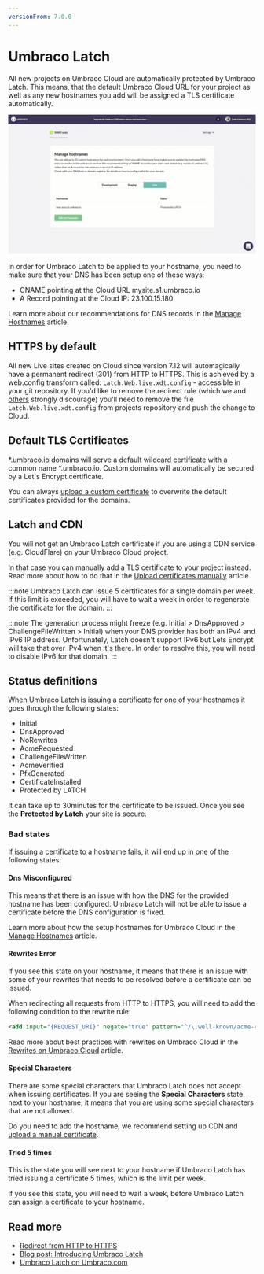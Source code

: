 ```yaml
---
versionFrom: 7.0.0
---
```


# Umbraco Latch

All new projects on Umbraco Cloud are automatically protected by Umbraco Latch. This means, that the default Umbraco Cloud URL for your project as well as any new hostnames you add will be assigned a TLS certificate automatically.

![Adding a hostname](images/adding-hostname-to-cloud.gif)

In order for Umbraco Latch to be applied to your hostname, you need to make sure that your DNS has been setup one of these ways:

* CNAME pointing at the Cloud URL mysite.s1.umbraco.io
* A Record pointing at the Cloud IP: 23.100.15.180

Learn more about our recommendations for DNS records in the [Manage Hostnames](../Manage-Hostnames) article.

## HTTPS by default

All new Live sites created on Cloud since version 7.12 will automagically have a permanent redirect (301) from HTTP to HTTPS. This is achieved by a web.config transform called: `Latch.Web.live.xdt.config` - accessible in your git repository. If you'd like to remove the redirect rule (which we and [others](https://www.blog.google/products/chrome/milestone-chrome-security-marking-http-not-secure/) strongly discourage) you'll need to remove the file `Latch.Web.live.xdt.config` from projects repository and push the change to Cloud.

## Default TLS Certificates

*.umbraco.io domains will serve a default wildcard certificate with a common name *.umbraco.io.
Custom domains will automatically be secured by a Let's Encrypt certificate.

You can always [upload a custom certificate](../../Manage-Hostnames/Security-Certificates/) to overwrite the default certificates provided for the domains.

## Latch and CDN

You will not get an Umbraco Latch certificate if you are using a CDN service (e.g. CloudFlare) on your Umbraco Cloud project.

In that case you can manually add a TLS certificate to your project instead. Read more about how to do that in the [Upload certificates manually](../Manage-Hostnames/Security-Certificates/) article.

:::note
Umbraco Latch can issue 5 certificates for a single domain per week. If this limit is exceeded, you will have to wait a week in order to regenerate the certificate for the domain.
:::

:::note
The generation process might freeze (e.g. Initial > DnsApproved > ChallengeFileWritten > Initial) when your DNS provider has both an IPv4 and IPv6 IP address. 
Unfortunately, Latch doesn't support IPv6 but Lets Encrypt will take that over IPv4 when it's there.
In order to resolve this, you will need to disable IPv6 for that domain.
:::

## Status definitions

When Umbraco Latch is issuing a certificate for one of your hostnames it goes through the following states:
* Initial
* DnsApproved
* NoRewrites
* AcmeRequested
* ChallengeFileWritten
* AcmeVerified
* PfxGenerated
* CertificateInstalled
* Protected by LATCH

It can take up to 30minutes for the certificate to be issued. Once you see the **Protected by Latch** your site is secure.

### Bad states

If issuing a certificate to a hostname fails, it will end up in one of the following states:

#### Dns Misconfigured

This means that there is an issue with how the DNS for the provided hostname has been configured. Umbraco Latch will not be able to issue a certificate before the DNS configuration is fixed.

Learn more about how the setup hostnames for Umbraco Cloud in the [Manage Hostnames](../Manage-Hostnames) article.

#### Rewrites Error

If you see this state on your hostname, it means that there is an issue with some of your rewrites that needs to be resolved before a certificate can be issued.

When redirecting all requests from HTTP to HTTPS, you will need to add the following condition to the rewrite rule:

```xml
<add input="{REQUEST_URI}" negate="true" pattern="^/\.well-known/acme-challenge" />
```

Read more about best practices with rewrites on Umbraco Cloud in the [Rewrites on Umbraco Cloud](../Manage-Hostnames/Rewrites-on-Cloud) article.

#### Special Characters

There are some special characters that Umbraco Latch does not accept when issuing certificates. If you are seeing the **Special Characters** state next to your hostname, it means that you are using some special characters that are not allowed.

Do you need to add the hostname, we recommend setting up CDN and [upload a manual certificate](../Manage-Hostnames/Security-Certificates/).

#### Tried 5 times

This is the state you will see next to your hostname if Umbraco Latch has tried issuing a certificate 5 times, which is the limit per week.

If you see this state, you will need to wait a week, before Umbraco Latch can assign a certificate to your hostname.

## Read more

* [Redirect from HTTP to HTTPS](https://our.umbraco.com/documentation/Umbraco-Cloud/Set-Up/Manage-Hostnames/Rewrites-on-Cloud/#running-your-site-on-https-only)
* [Blog post: Introducing Umbraco Latch](https://umbraco.com/blog/introducing-umbraco-latch/)
* [Umbraco Latch on Umbraco.com](https://umbraco.com/products/umbraco-latch/)
